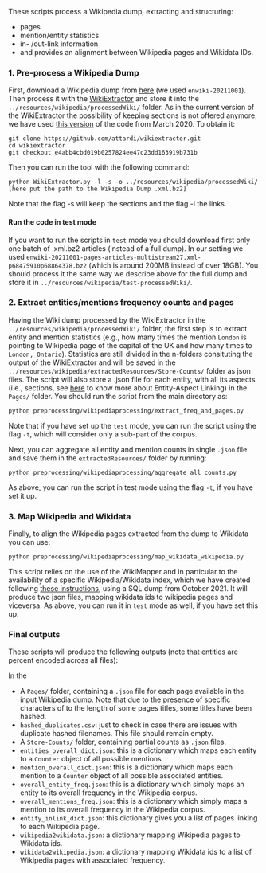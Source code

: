 These scripts process a Wikipedia dump, extracting and structuring:
- pages
- mention/entity statistics 
- in- /out-link information 
- and provides an alignment between Wikipedia pages and Wikidata IDs.


### 1. Pre-process a Wikipedia Dump

First, download a Wikipedia dump from [here](https://dumps.wikimedia.org/enwiki/) (we used `enwiki-20211001`). Then process it with the [WikiExtractor](http://medialab.di.unipi.it/wiki/Wikipedia_Extractor) and store it into the `../resources/wikipedia/processedWiki/` folder. As in the current version of the WikiExtractor the possibility of keeping sections is not offered anymore, we have used [this version](https://github.com/attardi/wikiextractor/tree/e4abb4cbd019b0257824ee47c23dd163919b731b) of the code from March 2020. To obtain it:

```
git clone https://github.com/attardi/wikiextractor.git
cd wikiextractor
git checkout e4abb4cbd019b0257824ee47c23dd163919b731b 
```

Then you can run the tool with the following command:

```
python WikiExtractor.py -l -s -o ../resources/wikipedia/processedWiki/ [here put the path to the Wikipedia Dump .xml.bz2]
```

Note that the flag -s will keep the sections and the flag -l the links.

#### Run the code in test mode

If you want to run the scripts in `test` mode you should download first only one batch of .xml.bz2 articles (instead of a full dump). In our setting we used `enwiki-20211001-pages-articles-multistream27.xml-p68475910p68864378.bz2` (which is around 200MB instead of over 18GB). You should process it the same way we describe above for the full dump and store it in `../resources/wikipedia/test-processedWiki/`.

### 2. Extract entities/mentions frequency counts and pages

Having the Wiki dump processed by the WikiExtractor in the `../resources/wikipedia/processedWiki/` folder, the first step is to extract entity and mention statistics (e.g., how many times the mention `London` is pointing to Wikipedia page of the capital of the UK and how many times to `London,_Ontario`). Statistics are still divided in the n-folders consituting the output of the WikiExtractor and will be saved in the `../resources/wikipedia/extractedResources/Store-Counts/` folder as json files. The script will also store a .json file for each entity, with all its aspects (i.e., sections, see [here](https://madoc.bib.uni-mannheim.de/49596/1/EAL.pdf) to know more about Entity-Aspect Linking) in the `Pages/` folder. You should run the script from the main directory as:

```
python preprocessing/wikipediaprocessing/extract_freq_and_pages.py
```
Note that if you have set up the `test` mode, you can run the script using the flag `-t`, which will consider only a sub-part of the corpus.

Next, you can aggregate all entity and mention counts in single `.json` file and save them in the `extractedResources/` folder by running:
```
python preprocessing/wikipediaprocessing/aggregate_all_counts.py
```
As above, you can run the script in test mode using the flag `-t`, if you have set it up.

### 3. Map Wikipedia and Wikidata

Finally, to align the Wikipedia pages extracted from the dump to Wikidata you can use:
```
python preprocessing/wikipediaprocessing/map_wikidata_wikipedia.py
```
This script relies on the use of the WikiMapper and in particular to the availability of a specific Wikipedia/Wikidata index, which we have created following [these instructions](https://github.com/jcklie/wikimapper#create-your-own-index), using a SQL dump from October 2021. It will produce two json files, mapping wikidata ids to wikipedia pages and viceversa. As above, you can run it in `test` mode as well, if you have set this up.

### Final outputs

These scripts will produce the following outputs (note that entities are percent encoded across all files):

In the 
- A `Pages/` folder, containing a `.json` file for each page available in the input Wikipedia dump. Note that due to the presence of specific characters of to the length of some pages titles, some titles have been hashed.
- `hashed_duplicates.csv`: just to check in case there are issues with duplicate hashed filenames. This file should remain empty.  
- A `Store-Counts/` folder, containing partial counts as `.json` files.
- `entities_overall_dict.json`: this is a dictionary which maps each entity to a `Counter` object of all possible mentions  
- `mention_overall_dict.json`: this is a dictionary which maps each mention to a `Counter` object of all possible associated entities.
- `overall_entity_freq.json`: this is a dictionary which simply maps an entity to its overall frequency in the Wikipedia corpus.
- `overall_mentions_freq.json`: this is a dictionary which simply maps a mention to its overall frequency in the Wikipedia corpus.
- `entity_inlink_dict.json`: this dictionary gives you a list of pages linking to each Wikipedia page.
- `wikipedia2wikidata.json`: a dictionary mapping Wikipedia pages to Wikidata ids.
- `wikidata2wikipedia.json`: a dictionary mapping Wikidata ids to a list of Wikipedia pages with associated frequency.
